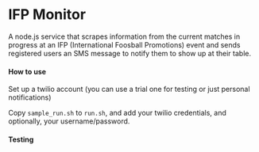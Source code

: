 # IFP Monitor

A node.js service that scrapes information from the current matches in progress at an IFP (International Foosball 
Promotions) event and sends registered users an SMS message to notify them to show up at their table.

#### How to use
Set up a twilio account (you can use a trial one for testing or just personal notifications)

Copy `sample_run.sh` to `run.sh`, and add your twilio credentials, and optionally, your username/password.

#### Testing

